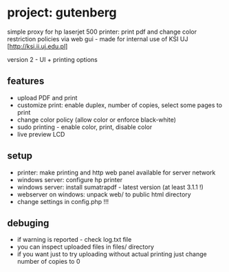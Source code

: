 # project: gutenberg
simple proxy for hp laserjet 500 printer: print pdf and change color restriction policies via web gui - made for internal use of KSI UJ [http://ksi.ii.uj.edu.pl] 

version 2 - UI + printing options

## features
  - upload PDF and print
  - customize print: enable duplex, number of copies, select some pages to print
  - change color policy (allow color or enforce black-white)
  - sudo printing - enable color, print, disable color
  - live preview LCD

## setup
  - printer: make printing and http web panel available for server network 
  - windows server: configure hp printer
  - windows server: install sumatrapdf - latest version (at least 3.1.1 !)
  - webserver on windows: unpack web/ to public html directory
  - change settings in config.php !!!

## debuging
  - if warning is reported - check log.txt file
  - you can inspect uploaded files in files/ directory
  - if you want just to try uploading without actual printing just change number of copies to 0
